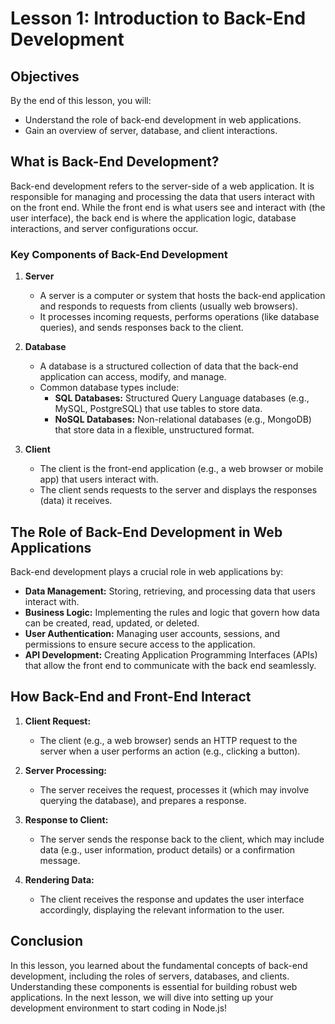 # Lesson 1: Introduction to Back-End Development

## Objectives
By the end of this lesson, you will:
- Understand the role of back-end development in web applications.
- Gain an overview of server, database, and client interactions.

## What is Back-End Development?

Back-end development refers to the server-side of a web application. It is responsible for managing and processing the data that users interact with on the front end. While the front end is what users see and interact with (the user interface), the back end is where the application logic, database interactions, and server configurations occur.

### Key Components of Back-End Development

1. **Server**
   - A server is a computer or system that hosts the back-end application and responds to requests from clients (usually web browsers).
   - It processes incoming requests, performs operations (like database queries), and sends responses back to the client.

2. **Database**
   - A database is a structured collection of data that the back-end application can access, modify, and manage.
   - Common database types include:
     - **SQL Databases:** Structured Query Language databases (e.g., MySQL, PostgreSQL) that use tables to store data.
     - **NoSQL Databases:** Non-relational databases (e.g., MongoDB) that store data in a flexible, unstructured format.

3. **Client**
   - The client is the front-end application (e.g., a web browser or mobile app) that users interact with.
   - The client sends requests to the server and displays the responses (data) it receives.

## The Role of Back-End Development in Web Applications

Back-end development plays a crucial role in web applications by:

- **Data Management:** Storing, retrieving, and processing data that users interact with.
- **Business Logic:** Implementing the rules and logic that govern how data can be created, read, updated, or deleted.
- **User Authentication:** Managing user accounts, sessions, and permissions to ensure secure access to the application.
- **API Development:** Creating Application Programming Interfaces (APIs) that allow the front end to communicate with the back end seamlessly.

## How Back-End and Front-End Interact

1. **Client Request:**
   - The client (e.g., a web browser) sends an HTTP request to the server when a user performs an action (e.g., clicking a button).

2. **Server Processing:**
   - The server receives the request, processes it (which may involve querying the database), and prepares a response.

3. **Response to Client:**
   - The server sends the response back to the client, which may include data (e.g., user information, product details) or a confirmation message.

4. **Rendering Data:**
   - The client receives the response and updates the user interface accordingly, displaying the relevant information to the user.

## Conclusion

In this lesson, you learned about the fundamental concepts of back-end development, including the roles of servers, databases, and clients. Understanding these components is essential for building robust web applications. In the next lesson, we will dive into setting up your development environment to start coding in Node.js!
